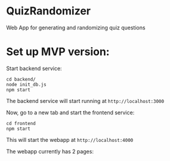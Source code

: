 # QuizRandomizer
Web App for generating and randomizing quiz questions

# Set up MVP version:

Start backend service:
```
cd backend/
node init_db.js
npm start
```
The backend service will start running at `http://localhost:3000`

Now, go to a new tab and start the frontend service:
```
cd frontend
npm start
```
This will start the webapp at `http://localhost:4000`

The webapp currently has 2 pages:







